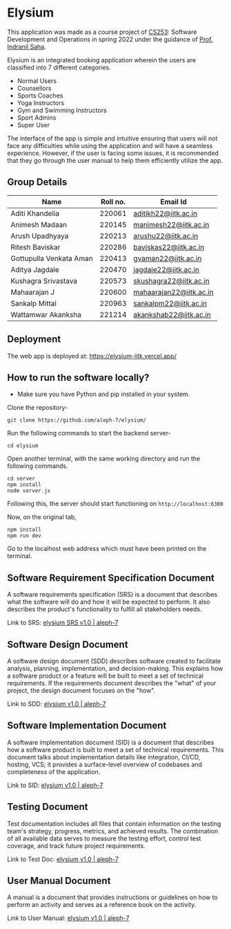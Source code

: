 Elysium
==================================

This application was made as a course project of [CS253](https://www.cse.iitk.ac.in/users/isaha/Courses/sdo24.shtml/): Software Development and Operations in spring 2022 under the guidance of [Prof. Indranil Saha](https://www.cse.iitk.ac.in/users/isaha/).

Elysium is an integrated booking application wherein the users are classified into 7 different categories. 

* Normal Users  
* Counsellors 
* Sports Coaches 
* Yoga Instructors 
* Gym and Swimming Instructors 
* Sport Admins 
* Super User  

The interface of the app is simple and intuitive ensuring that users will not face any difficulties while using the application and will have a seamless experience. However, if the user is facing some issues, it is recommended that they go through the user manual to help them efficiently utilize the app. 

## Group Details

| Name                | Roll no. | Email Id                |
| ------------------- | -------- | ----------------------- |
| Aditi Khandelia     | 220061   | aditikh22@iitk.ac.in    |
| Animesh Madaan   | 220145   | manimesh22@iitk.ac.in   |
| Arush Upadhyaya        | 220213   | arushu22@iitk.ac.in   |
| Ritesh Baviskar      | 220286   | baviskas22@iitk.ac.in     |
| Gottupulla Venkata Aman              | 220413   | gvaman22@iitk.ac.in   |
| Aditya Jagdale   | 220470   | jagdale22@iitk.ac.in |
| Kushagra Srivastava       | 220573   | skushagra22@iitk.ac.in     |
| Mahaarajan J   | 220600   | mahaarajan22@iitk.ac.in  |
| Sankalp Mittal               | 220963   | sankalpm22@iitk.ac.in      |
| Wattamwar Akanksha        | 221214   | akankshab22@iitk.ac.in  |

## Deployment

The web app is deployed at: https://elysium-iitk.vercel.app/

## How to run the software locally?

* Make sure you have Python and pip installed in your system.

Clone the repository-

```
git clone https://github.com/aleph-7/elysium/
```

Run the following commands to start the backend server-

```
cd elysium
```
Open another terminal, with the same working directory and run the following commands.
```
cd server
npm install
node server.js
```
Following this, the server should start functioning on `http://localhost:6300`

Now, on the original tab,
```
npm install
npm run dev
```

Go to the localhost web address which must have been printed on the terminal.

## Software Requirement Specification Document

A software requirements specification (SRS) is a document that describes what the software will do and how it will be expected to perform. It also describes the product's functionality to fulfill all stakeholders needs.

Link to SRS: [elysium SRS v1.0 | aleph-7](https://github.com/aleph-7/elysium-documents/blob/main/SRS_Document.pdf)

## Software Design Document

A software design document (SDD) describes software created to facilitate analysis, planning, implementation, and decision-making. This explains how a software product or a feature will be built to meet a set of technical requirements. If the requirements document describes the "what" of your project, the design document focuses on the "how".

Link to SDD: [elysium v1.0 | aleph-7](https://github.com/aleph-7/elysium-documents/blob/main/Design_Document.pdf)

## Software Implementation Document

A software implementation document (SID) is a document that describes how a software product is built to meet a set of technical requirements. This document talks about implementation details like integration, CI/CD, hosting, VCS; it provides a surface-level overview of codebases and completeness of the application.

Link to SID: [elysium v1.0 | aleph-7](https://github.com/aleph-7/elysium-documents/blob/main/Implementation_Document.pdf)

## Testing Document

Test documentation includes all files that contain information on the testing team's strategy, progress, metrics, and achieved results. The combination of all available data serves to measure the testing effort, control test coverage, and track future project requirements.

Link to Test Doc: [elysium v1.0 | aleph-7](https://github.com/aleph-7/elysium-documents/blob/main/Test_Document.pdf)

## User Manual Document

A manual is a document that provides instructions or guidelines on how to perform an activity and serves as a reference book on the activity.

Link to User Manual: [elysium v1.0 | aleph-7](https://github.com/aleph-7/elysium-documents/blob/main/User_Manual.pdf)

